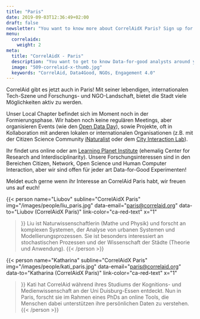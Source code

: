 ```yaml
---
title: "Paris"
date: 2019-09-03T12:36:49+02:00
draft: false
newsletter: "You want to know more about CorrelAidX Paris? Sign up for our Newsletter!"
menu: 
  correlaidx:
    weight: 2
meta:
  title: "CorrelAidX - Paris"
  description: "You want to get to know Data-for-good analysts around you and use data for social good? In this case, you are interested in CorrelAidX!"
  image: "509-correlaid-x-thumb.jpg"
  keywords: "CorrelAid, Data4Good, NGOs, Engagement 4.0"
---
```

  
CorrelAid gibt es jetzt auch in Paris! Mit seiner lebendigen, internationalen Tech-Szene und Forschungs- und NGO-Landschaft, bietet die Stadt viele Möglichkeiten aktiv zu werden. 

Unser Local Chapter befindet sich im Moment noch in der Formierungsphase. Wir haben noch keine regulären Meetings, aber organisieren Events (wie den [Open Data Day](https://opendataday.org/)), sowie Projekte, oft in Kollaboration mit anderen lokalen or internationalen Organisationen (z.B. mit der Citizen Science Community [iNaturalist](https://www.inaturalist.org/) oder dem [City Interaction Lab](https://sites.google.com/cri-paris.org/cityinteractionlab/home)).

Ihr findet uns online oder am [Learning Planet Institute](https://www.learningplanetinstitute.org/en) (ehemalig Center for Research and Interdisciplinarity). Unsere Forschungsinteressen sind in den Bereichen Citizen, Network, Open Science und Human Computer Interaction, aber wir sind offen für jeder art Data-for-Good Experimenten!

Meldet euch gerne wenn ihr Interesse an CorrelAid Paris habt, wir freuen uns auf euch!



{{< person 
  name="Liubov"
  subline="CorrelAidX Paris"
  img="/images/people/liu_paris.jpg"
  data-email="paris@correlaid.org"
  data-to="Liubov (CorrelAidX Paris)"
  link-color="ca-red-text"
  x="1"
  >}}
Liu ist Naturwissenschaftlerin (Mathe und Physik) und forscht an komplexen Systemen, der Analyse von urbanen Systemen und Modellierungsprozessen. Sie ist besonders interessiert an stochastischen Prozessen und der Wissenschaft der Städte (Theorie und Anwendung).
{{< /person >}}

{{< person 
  name="Katharina"
  subline="CorrelAidX Paris"
  img="/images/people/kati_paris.jpg"
  data-email="paris@correlaid.org"
  data-to="Katharina (CorrelAidX Paris)"
  link-color="ca-red-text"
  x="1"
  >}}
Kati hat CorrelAid während ihres Studiums der Kognitions- und Medienwissenschaft an der Uni Duisburg-Essen entdeckt. Nun in Paris, forscht sie im Rahmen eines PhDs an online Tools, die Menschen dabei unterstützen ihre persönlichen Daten zu verstehen. 
{{< /person >}}